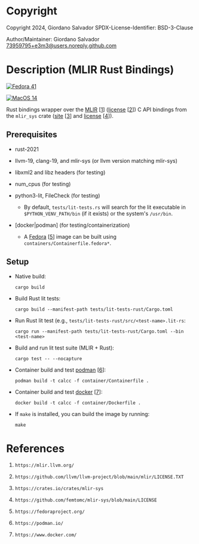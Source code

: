 #  Copyright

Copyright 2024, Giordano Salvador
SPDX-License-Identifier: BSD-3-Clause

Author/Maintainer:  Giordano Salvador <73959795+e3m3@users.noreply.github.com>


#  Description (MLIR Rust Bindings)

[![Fedora 41](https://github.com/e3m3/mlir-rust/actions/workflows/fedora-41.yaml/badge.svg?event=workflow_dispatch)](https://github.com/e3m3/mlir-rust/actions/workflows/fedora-40.yaml)

[![MacOS 14](https://github.com/e3m3/mlir-rust/actions/workflows/macos-14.yaml/badge.svg?event=workflow_dispatch)](https://github.com/e3m3/mlir-rust/actions/workflows/macos-14.yaml)

Rust bindings wrapper over the [MLIR][1] [[1]] ([license][2] [[2]]) C API bindings from the 
`mlir_sys` crate ([site][3] [[3]] and [license][4] [[4]]).


##  Prerequisites

*   rust-2021

*   llvm-19, clang-19, and mlir-sys (or llvm version matching mlir-sys)

*   libxml2 and libz headers (for testing)

*   num_cpus (for testing)

*   python3-lit, FileCheck (for testing)

    *   By default, `tests/lit-tests.rs` will search for the lit executable in
        `$PYTHON_VENV_PATH/bin` (if it exists) or the system's `/usr/bin`.

*   [docker|podman] (for testing/containerization)

    *   A [Fedora][5] [[5]] image can be built using `containers/Containerfile.fedora*`.

##  Setup

*   Native build:
    
    ```shell
    cargo build
    ```

*   Build Rust lit tests:

    ```shell
    cargo build --manifest-path tests/lit-tests-rust/Cargo.toml
    ```

*   Run Rust lit test (e.g., `tests/lit-tests-rust/src/<test-name>.lit-rs`:

    ```shell
    cargo run --manifest-path tests/lit-tests-rust/Cargo.toml --bin <test-name>
    ```

*   Build and run lit test suite (MLIR + Rust):

    ```shell
    cargo test -- --nocapture
    ```

*   Container build and test [podman][6] [[6]]:

    ```shell
    podman build -t calcc -f container/Containerfile .
    ```

*   Container build and test [docker][7] [[7]]:

    ```shell
    docker build -t calcc -f container/Dockerfile .
    ```

*   If `make` is installed, you can build the image by running:

    ```shell
    make
    ```


#  References

[1]:    https://mlir.llvm.org/

[2]:    https://github.com/llvm/llvm-project/blob/main/mlir/LICENSE.TXT

[3]:    https://crates.io/crates/mlir-sys

[4]:    https://github.com/femtomc/mlir-sys/blob/main/LICENSE

[5]:    https://fedoraproject.org/

[6]:    https://podman.io/

[7]:    https://www.docker.com/

1.  `https://mlir.llvm.org/`

1.  `https://github.com/llvm/llvm-project/blob/main/mlir/LICENSE.TXT`

1.  `https://crates.io/crates/mlir-sys`

1.  `https://github.com/femtomc/mlir-sys/blob/main/LICENSE`

1.  `https://fedoraproject.org/`

1.  `https://podman.io/`

1.  `https://www.docker.com/`
